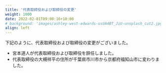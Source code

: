 ```yaml
---
title: '代表取締役および取締役の変更'
weight: 1000
date: 2022-02-01T09:00:16+10:00
# background: 'images/ashley-west-edwards-usUA4BT_JiU-unsplash_cut2.jpg'
align: left
---
```



下記のように、代表取締役および取締役の変更がございました。

- 宮本道人が代表取締役および取締役を辞任しました。
- 代表取締役の大槻祥平の住所が千葉県市川市から京都府福知山市に変わりました。